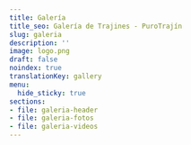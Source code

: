 ```yaml
---
title: Galería
title_seo: Galería de Trajines - PuroTrajín
slug: galeria
description: ''
image: logo.png
draft: false
noindex: true
translationKey: gallery
menu:
  hide_sticky: true
sections:
- file: galeria-header
- file: galeria-fotos
- file: galeria-videos
---
```

